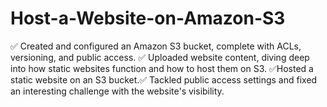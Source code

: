 # Host-a-Website-on-Amazon-S3
✅ Created and configured an Amazon S3 bucket, complete with ACLs, versioning, and public access. ✅ Uploaded website content, diving deep into how static websites function and how to host them on S3. ✅Hosted a static website on an S3 bucket.✅ Tackled public access settings and fixed an interesting challenge with the website's visibility.
